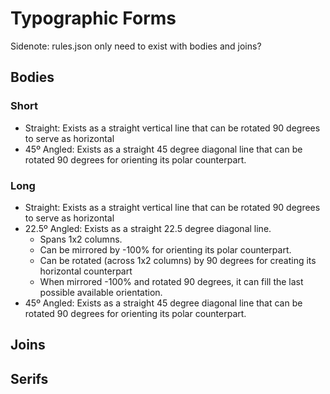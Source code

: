 # Typographic Forms

Sidenote: rules.json only need to exist with bodies and joins?

## Bodies

### Short

* Straight: Exists as a straight vertical line that can be rotated 90 degrees to serve as horizontal
* 45º Angled: Exists as a straight 45 degree diagonal line that can be rotated 90 degrees for orienting its polar counterpart.

### Long

* Straight: Exists as a straight vertical line that can be rotated 90 degrees to serve as horizontal
* 22.5º Angled: Exists as a straight 22.5 degree diagonal line.
  * Spans 1x2 columns.
  * Can be mirrored by -100% for orienting its polar counterpart.
  * Can be rotated (across 1x2 columns) by 90 degrees for creating its horizontal counterpart
  * When mirrored -100% and rotated 90 degrees, it can fill the last possible available orientation.
* 45º Angled: Exists as a straight 45 degree diagonal line that can be rotated 90 degrees for orienting its polar counterpart.

## Joins

## Serifs
